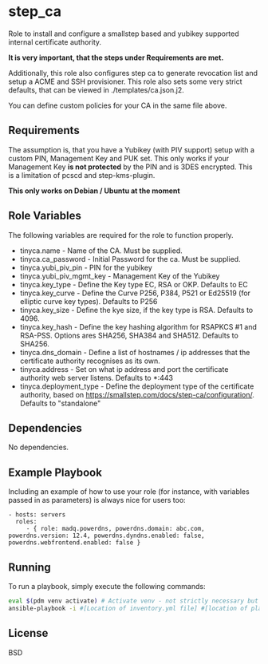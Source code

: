 step_ca
=========

Role to install and configure a smallstep based and yubikey supported internal certificate authority.

**It is very important, that the steps under Requirements are met.**

Additionally, this role also configures step ca to generate revocation list and setup a ACME and SSH provisioner. This role also sets some very strict defaults, that can be viewed in ./templates/ca.json.j2.

You can define custom policies for your CA in the same file above.

Requirements
------------

The assumption is, that you have a Yubikey (with PIV support) setup with a custom PIN, Management Key and PUK set.
This only works if your Management Key **is not protected** by the PIN and is 3DES encrypted. This is a limitation of pcscd and step-kms-plugin.

**This only works on Debian / Ubuntu at the moment**

Role Variables
--------------

The following variables are required for the role to function properly.

- tinyca.name - Name of the CA. Must be supplied.
- tinyca.ca_password - Initial Password for the ca. Must be supplied.
- tinyca.yubi_piv_pin - PIN for the yubikey
- tinyca.yubi_piv_mgmt_key - Management Key of the Yubikey
- tinyca.key_type - Define the Key type EC, RSA or OKP. Defaults to EC
- tinyca.key_curve - Define the Curve P256, P384, P521 or Ed25519 (for elliptic curve key types). Defaults to P256
- tinyca.key_size - Define the kye size, if the key type is RSA. Defaults to 4096. 
- tinyca.key_hash - Define the key hashing algorithm for RSAPKCS #1 and RSA-PSS. Options ares SHA256, SHA384 and SHA512. Defaults to SHA256.
- tinyca.dns_domain - Define a list of hostnames / ip addresses that the certificate authority recognises as its own.
- tinyca.address - Set on what ip address and port the certificate authority web server listens. Defaults to *:443
- tinyca.deployment_type - Define the deployment type of the certificate authority, based on https://smallstep.com/docs/step-ca/configuration/. Defaults to "standalone"

Dependencies
------------

No dependencies.

Example Playbook
----------------

Including an example of how to use your role (for instance, with variables passed in as parameters) is always nice for users too:

    - hosts: servers
      roles:
         - { role: madq.powerdns, powerdns.domain: abc.com, powerdns.version: 12.4, powerdns.dyndns.enabled: false, powerdns.webfrontend.enabled: false }

Running
----------------

To run a playbook, simply execute the following commands:

```bash
eval $(pdm venv activate) # Activate venv - not strictly necessary but encouraged
ansible-playbook -i #[Location of inventory.yml file] #[location of playbook yaml file]
```

License
-------

BSD

